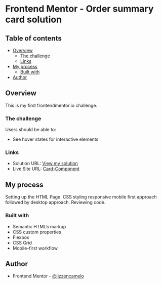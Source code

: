 # Frontend Mentor - Order summary card solution

## Table of contents

- [Overview](#overview)
  - [The challenge](#the-challenge)
  - [Links](#links)
- [My process](#my-process)
  - [Built with](#built-with)
- [Author](#author)

## Overview

This is my first frontendmentor.io challenge.

### The challenge

Users should be able to:

- See hover states for interactive elements

### Links

- Solution URL: [View my solution](https://github.com/lizzencamelo/Responsive-HTML-and-CSS-Card-Component)
- Live Site URL: [Card-Component](https://lizzencamelo.github.io/Responsive-HTML-and-CSS-Card-Component/)

## My process

Setting up the HTML Page.
CSS styling responsive mobile first approach followed by desktop approach.
Reviewing code.

### Built with

- Semantic HTML5 markup
- CSS custom properties
- Flexbox
- CSS Grid
- Mobile-first workflow

## Author
- Frontend Mentor - [@lizzencamelo](https://www.frontendmentor.io/profile/lizzencamelo)
